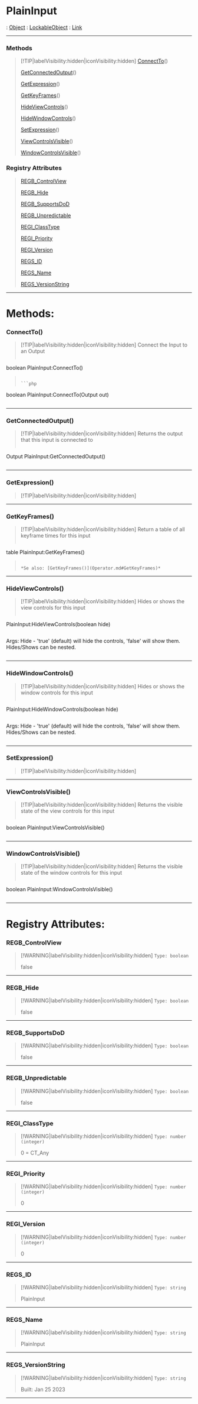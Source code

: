 # PlainInput
 : [Object](Object.md) : [LockableObject](LockableObject.md) : [Link](Link.md)
___
### Methods  
> [!TIP|labelVisibility:hidden|iconVisibility:hidden]
> [ConnectTo](#ConnectTo)()
>
> [GetConnectedOutput](#GetConnectedOutput)()
>
> [GetExpression](#GetExpression)()
>
> [GetKeyFrames](#GetKeyFrames)()
>
> [HideViewControls](#HideViewControls)()
>
> [HideWindowControls](#HideWindowControls)()
>
> [SetExpression](#SetExpression)()
>
> [ViewControlsVisible](#ViewControlsVisible)()
>
> [WindowControlsVisible](#WindowControlsVisible)()
>
### Registry Attributes
> [REGB_ControlView](#REGB_ControlView)
>
> [REGB_Hide](#REGB_Hide)
>
> [REGB_SupportsDoD](#REGB_SupportsDoD)
>
> [REGB_Unpredictable](#REGB_Unpredictable)
>
> [REGI_ClassType](#REGI_ClassType)
>
> [REGI_Priority](#REGI_Priority)
>
> [REGI_Version](#REGI_Version)
>
> [REGS_ID](#REGS_ID)
>
> [REGS_Name](#REGS_Name)
>
> [REGS_VersionString](#REGS_VersionString)
>
___

# Methods: <!-- {docsify-ignore} -->

### ConnectTo()
> [!TIP|labelVisibility:hidden|iconVisibility:hidden]
> Connect the Input to an Output
>
> ```php
boolean PlainInput:ConnectTo()
> ```
>
> ```php
boolean PlainInput:ConnectTo(Output out)
> ```
>
___

### GetConnectedOutput()
> [!TIP|labelVisibility:hidden|iconVisibility:hidden]
> Returns the output that this input is connected to
>
> ```php
Output PlainInput:GetConnectedOutput()
> ```
>
___

### GetExpression()
> [!TIP|labelVisibility:hidden|iconVisibility:hidden]
___

### GetKeyFrames()
> [!TIP|labelVisibility:hidden|iconVisibility:hidden]
> Return a table of all keyframe times for this input
>
> ```php
table PlainInput:GetKeyFrames()
> ```
>
> *Se also: [GetKeyFrames()](Operator.md#GetKeyFrames)*
___

### HideViewControls()
> [!TIP|labelVisibility:hidden|iconVisibility:hidden]
> Hides or shows the view controls for this input
>
> ```php
 PlainInput:HideViewControls(boolean hide)
> ```
>
> ```
Args: Hide - 'true' (default) will hide the controls, 'false' will show them.
      Hides/Shows can be nested.
> ```
>
___

### HideWindowControls()
> [!TIP|labelVisibility:hidden|iconVisibility:hidden]
> Hides or shows the window controls for this input
>
> ```php
 PlainInput:HideWindowControls(boolean hide)
> ```
>
> ```
Args: Hide - 'true' (default) will hide the controls, 'false' will show them.
      Hides/Shows can be nested.
> ```
>
___

### SetExpression()
> [!TIP|labelVisibility:hidden|iconVisibility:hidden]
___

### ViewControlsVisible()
> [!TIP|labelVisibility:hidden|iconVisibility:hidden]
> Returns the visible state of the view controls for this input
>
> ```php
boolean PlainInput:ViewControlsVisible()
> ```
>
___

### WindowControlsVisible()
> [!TIP|labelVisibility:hidden|iconVisibility:hidden]
> Returns the visible state of the window controls for this input
>
> ```php
boolean PlainInput:WindowControlsVisible()
> ```
>
___


# Registry Attributes: <!-- {docsify-ignore} -->

### REGB_ControlView
> [!WARNING|labelVisibility:hidden|iconVisibility:hidden]
> `Type: boolean`
>
> false
>
___

### REGB_Hide
> [!WARNING|labelVisibility:hidden|iconVisibility:hidden]
> `Type: boolean`
>
> false
>
___

### REGB_SupportsDoD
> [!WARNING|labelVisibility:hidden|iconVisibility:hidden]
> `Type: boolean`
>
> false
>
___

### REGB_Unpredictable
> [!WARNING|labelVisibility:hidden|iconVisibility:hidden]
> `Type: boolean`
>
> false
>
___

### REGI_ClassType
> [!WARNING|labelVisibility:hidden|iconVisibility:hidden]
> `Type: number (integer)`
>
> 0 = CT_Any
>
___

### REGI_Priority
> [!WARNING|labelVisibility:hidden|iconVisibility:hidden]
> `Type: number (integer)`
>
> 0
>
___

### REGI_Version
> [!WARNING|labelVisibility:hidden|iconVisibility:hidden]
> `Type: number (integer)`
>
> 0
>
___

### REGS_ID
> [!WARNING|labelVisibility:hidden|iconVisibility:hidden]
> `Type: string`
>
> PlainInput
>
___

### REGS_Name
> [!WARNING|labelVisibility:hidden|iconVisibility:hidden]
> `Type: string`
>
> PlainInput
>
___

### REGS_VersionString
> [!WARNING|labelVisibility:hidden|iconVisibility:hidden]
> `Type: string`
>
> Built: Jan 25 2023
>
___

